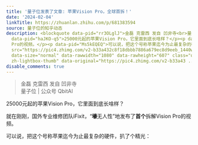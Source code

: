 ```yaml
---
title: '量子位发表了文章: 苹果Vision Pro，全球首拆！'
date: '2024-02-04'
linkTitle: https://zhuanlan.zhihu.com/p/681383594
source: 量子位的知乎动态
description: <blockquote data-pid="rr3OLglJ">金磊 克雷西 发自 凹非寺<br>量子位 | 公众号 QbitAI</blockquote><p
  data-pid="haJKO-q5">25000元起的苹果Vision Pro，它里面到底长啥样？</p><p data-pid="QrsgNrHB">就在刚刚，国外专业维修团队iFixit，“<b>壕</b>无人性”地发布了<b>首个</b>拆解Vision
  Pro的视频。</p><p data-pid="Ms5kEQEQ">可以说，把这个号称苹果迄今为止最复杂的硬件，扒了个精光：</p><figure data-size="normal"><img
  src="https://pic4.zhimg.com/v2-b33a432c8f18dbbb7886a679ec8d9eeb_1440w.jpg" data-caption=""
  data-size="normal" data-rawwidth="1080" data-rawheight="607" class="origin_image
  zh-lightbox-thumb" data-original="https://pic4.zhimg.com/v2-b33a43 ...
disable_comments: true
---
```

<blockquote data-pid="rr3OLglJ">金磊 克雷西 发自 凹非寺<br>量子位 | 公众号 QbitAI</blockquote><p data-pid="haJKO-q5">25000元起的苹果Vision Pro，它里面到底长啥样？</p><p data-pid="QrsgNrHB">就在刚刚，国外专业维修团队iFixit，“<b>壕</b>无人性”地发布了<b>首个</b>拆解Vision Pro的视频。</p><p data-pid="Ms5kEQEQ">可以说，把这个号称苹果迄今为止最复杂的硬件，扒了个精光：</p><figure data-size="normal"><img src="https://pic4.zhimg.com/v2-b33a432c8f18dbbb7886a679ec8d9eeb_1440w.jpg" data-caption="" data-size="normal" data-rawwidth="1080" data-rawheight="607" class="origin_image zh-lightbox-thumb" data-original="https://pic4.zhimg.com/v2-b33a43 ...
